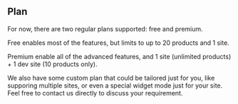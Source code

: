 ## Plan

For now, there are two regular plans supported: free and premium. 

Free enables most of the features, but limits to up to 20 products and 1 site.

Premium enable all of the advanced features, and 1 site (unlimited products) + 1 dev site (10 products only). 

We also have some custom plan that could be tailored just for you, like supporing multiple sites, or even a special widget mode just for your site. Feel free to contact us directly to discuss your requirement.
